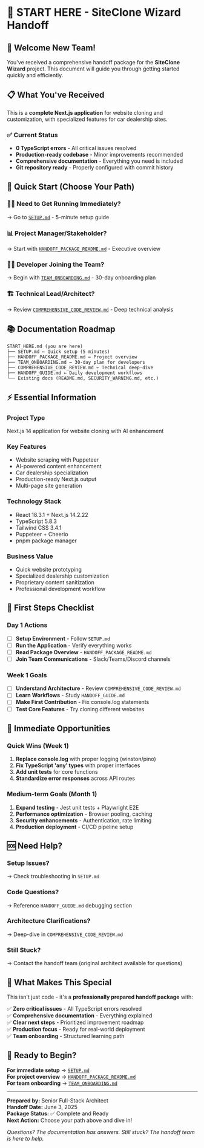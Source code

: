 # 🚀 START HERE - SiteClone Wizard Handoff

## 👋 Welcome New Team!

You've received a comprehensive handoff package for the **SiteClone Wizard** project. This document will guide you through getting started quickly and efficiently.

## 📋 What You've Received

This is a **complete Next.js application** for website cloning and customization, with specialized features for car dealership sites.

### ✅ Current Status
- **0 TypeScript errors** - All critical issues resolved
- **Production-ready codebase** - Minor improvements recommended
- **Comprehensive documentation** - Everything you need is included
- **Git repository ready** - Properly configured with commit history

## 🎯 Quick Start (Choose Your Path)

### 🏃‍♂️ **Need to Get Running Immediately?**
→ Go to [`SETUP.md`](./SETUP.md) - 5-minute setup guide

### 📊 **Project Manager/Stakeholder?**
→ Start with [`HANDOFF_PACKAGE_README.md`](./HANDOFF_PACKAGE_README.md) - Executive overview

### 👩‍💻 **Developer Joining the Team?**
→ Begin with [`TEAM_ONBOARDING.md`](./TEAM_ONBOARDING.md) - 30-day onboarding plan

### 🏗️ **Technical Lead/Architect?**
→ Review [`COMPREHENSIVE_CODE_REVIEW.md`](./COMPREHENSIVE_CODE_REVIEW.md) - Deep technical analysis

## 📚 Documentation Roadmap

```
START_HERE.md (you are here)
├── SETUP.md ← Quick setup (5 minutes)
├── HANDOFF_PACKAGE_README.md ← Project overview
├── TEAM_ONBOARDING.md ← 30-day plan for developers
├── COMPREHENSIVE_CODE_REVIEW.md ← Technical deep-dive
├── HANDOFF_GUIDE.md ← Daily development workflows
└── Existing docs (README.md, SECURITY_WARNING.md, etc.)
```

## ⚡ Essential Information

### **Project Type**
Next.js 14 application for website cloning with AI enhancement

### **Key Features**
- Website scraping with Puppeteer
- AI-powered content enhancement
- Car dealership specialization
- Production-ready Next.js output
- Multi-page site generation

### **Technology Stack**
- React 18.3.1 + Next.js 14.2.22
- TypeScript 5.8.3
- Tailwind CSS 3.4.1
- Puppeteer + Cheerio
- pnpm package manager

### **Business Value**
- Quick website prototyping
- Specialized dealership customization
- Proprietary content sanitization
- Professional development workflow

## 🚦 First Steps Checklist

### Day 1 Actions
- [ ] **Setup Environment** - Follow `SETUP.md`
- [ ] **Run the Application** - Verify everything works
- [ ] **Read Package Overview** - `HANDOFF_PACKAGE_README.md`
- [ ] **Join Team Communications** - Slack/Teams/Discord channels

### Week 1 Goals
- [ ] **Understand Architecture** - Review `COMPREHENSIVE_CODE_REVIEW.md`
- [ ] **Learn Workflows** - Study `HANDOFF_GUIDE.md` 
- [ ] **Make First Contribution** - Fix console.log statements
- [ ] **Test Core Features** - Try cloning different websites

## 🎯 Immediate Opportunities

### **Quick Wins (Week 1)**
1. **Replace console.log** with proper logging (winston/pino)
2. **Fix TypeScript 'any' types** with proper interfaces
3. **Add unit tests** for core functions
4. **Standardize error responses** across API routes

### **Medium-term Goals (Month 1)**
1. **Expand testing** - Jest unit tests + Playwright E2E
2. **Performance optimization** - Browser pooling, caching
3. **Security enhancements** - Authentication, rate limiting
4. **Production deployment** - CI/CD pipeline setup

## 🆘 Need Help?

### **Setup Issues?**
→ Check troubleshooting in `SETUP.md`

### **Code Questions?**
→ Reference `HANDOFF_GUIDE.md` debugging section

### **Architecture Clarifications?**
→ Deep-dive in `COMPREHENSIVE_CODE_REVIEW.md`

### **Still Stuck?**
→ Contact the handoff team (original architect available for questions)

## 🎉 What Makes This Special

This isn't just code - it's a **professionally prepared handoff package** with:

✅ **Zero critical issues** - All TypeScript errors resolved  
✅ **Comprehensive documentation** - Everything explained  
✅ **Clear next steps** - Prioritized improvement roadmap  
✅ **Production focus** - Ready for real-world deployment  
✅ **Team onboarding** - Structured learning path  

## 🚀 Ready to Begin?

**For immediate setup** → [`SETUP.md`](./SETUP.md)  
**For project overview** → [`HANDOFF_PACKAGE_README.md`](./HANDOFF_PACKAGE_README.md)  
**For team onboarding** → [`TEAM_ONBOARDING.md`](./TEAM_ONBOARDING.md)

---

**Prepared by:** Senior Full-Stack Architect  
**Handoff Date:** June 3, 2025  
**Package Status:** ✅ Complete and Ready  
**Next Action:** Choose your path above and dive in!

*Questions? The documentation has answers. Still stuck? The handoff team is here to help.* 